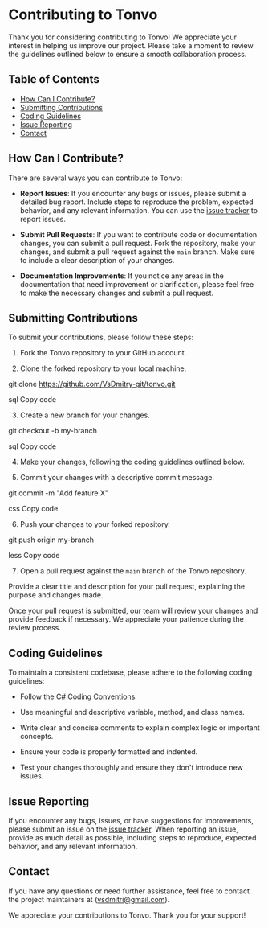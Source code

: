 # Contributing to Tonvo

Thank you for considering contributing to Tonvo! We appreciate your interest in helping us improve our project. Please take a moment to review the guidelines outlined below to ensure a smooth collaboration process.

## Table of Contents

- [How Can I Contribute?](#how-can-i-contribute)
- [Submitting Contributions](#submitting-contributions)
- [Coding Guidelines](#coding-guidelines)
- [Issue Reporting](#issue-reporting)
- [Contact](#contact)

## How Can I Contribute?

There are several ways you can contribute to Tonvo:

- **Report Issues**: If you encounter any bugs or issues, please submit a detailed bug report. Include steps to reproduce the problem, expected behavior, and any relevant information. You can use the [issue tracker](https://github.com/VsDmitry-git/tonvo/issues) to report issues.

- **Submit Pull Requests**: If you want to contribute code or documentation changes, you can submit a pull request. Fork the repository, make your changes, and submit a pull request against the `main` branch. Make sure to include a clear description of your changes.

- **Documentation Improvements**: If you notice any areas in the documentation that need improvement or clarification, please feel free to make the necessary changes and submit a pull request.

## Submitting Contributions

To submit your contributions, please follow these steps:

1. Fork the Tonvo repository to your GitHub account.

2. Clone the forked repository to your local machine.

git clone https://github.com/VsDmitry-git/tonvo.git

sql
Copy code

3. Create a new branch for your changes.

git checkout -b my-branch

sql
Copy code

4. Make your changes, following the coding guidelines outlined below.

5. Commit your changes with a descriptive commit message.

git commit -m "Add feature X"

css
Copy code

6. Push your changes to your forked repository.

git push origin my-branch

less
Copy code

7. Open a pull request against the `main` branch of the Tonvo repository.

Provide a clear title and description for your pull request, explaining the purpose and changes made.

Once your pull request is submitted, our team will review your changes and provide feedback if necessary. We appreciate your patience during the review process.

## Coding Guidelines

To maintain a consistent codebase, please adhere to the following coding guidelines:

- Follow the [C# Coding Conventions](https://docs.microsoft.com/en-us/dotnet/csharp/programming-guide/inside-a-program/coding-conventions).

- Use meaningful and descriptive variable, method, and class names.

- Write clear and concise comments to explain complex logic or important concepts.

- Ensure your code is properly formatted and indented.

- Test your changes thoroughly and ensure they don't introduce new issues.

## Issue Reporting

If you encounter any bugs, issues, or have suggestions for improvements, please submit an issue on the [issue tracker](https://github.com/VsDmitry-git/tonvo/issues). When reporting an issue, provide as much detail as possible, including steps to reproduce, expected behavior, and any relevant information.

## Contact

If you have any questions or need further assistance, feel free to contact the project maintainers at (vsdmitri@gmail.com).

We appreciate your contributions to Tonvo. Thank you for your support!
